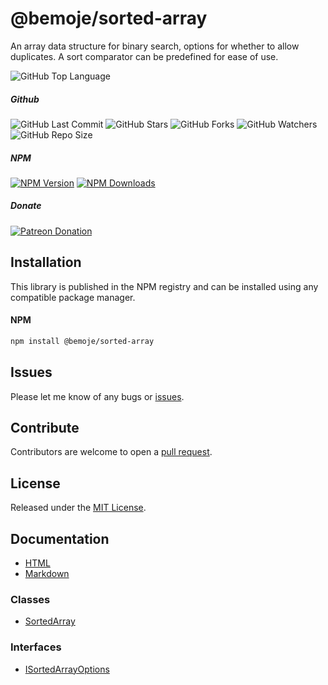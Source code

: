 # @bemoje/sorted-array
An array data structure for binary search, options for whether to allow duplicates. A sort comparator can be predefined for ease of use.

![GitHub Top Language](https://img.shields.io/github/languages/top/bemoje/https://github.com/bemoje/tsmono)

##### Github
![GitHub Last Commit](https://img.shields.io/github/last-commit/bemoje/https://github.com/bemoje/tsmono?color=red)
![GitHub Stars](https://img.shields.io/github/stars/bemoje/https://github.com/bemoje/tsmono)
![GitHub Forks](https://img.shields.io/github/forks/bemoje/https://github.com/bemoje/tsmono)
![GitHub Watchers](https://img.shields.io/github/watchers/bemoje/https://github.com/bemoje/tsmono)
![GitHub Repo Size](https://img.shields.io/github/repo-size/bemoje/https://github.com/bemoje/tsmono)

##### NPM
<span><a href="https://npmjs.org/@bemoje/sorted-array" title="View this project on NPM"><img src="https://img.shields.io/npm/v/@bemoje/sorted-array" alt="NPM Version" /></a></span>
<span><a href="https://npmjs.org/@bemoje/sorted-array" title="NPM Downloads"><img src="https://img.shields.io/npm/dt/@bemoje/sorted-array" alt="NPM Downloads" /></a></span>


##### Donate
<span><a href="https://www.patreon.com/user?u=40752770" title="Donate using Patreon"><img src="https://img.shields.io/badge/patreon-donate-yellow.svg" alt="Patreon Donation" /></a></span>

## Installation
This library is published in the NPM registry and can be installed using any compatible package manager.

#### NPM
```sh
npm install @bemoje/sorted-array
```


## Issues
Please let me know of any bugs or [issues](https://github.com/bemoje/https://github.com/bemoje/tsmono/issues).

## Contribute
Contributors are welcome to open a [pull request](https://github.com/bemoje/https://github.com/bemoje/tsmono/pulls).

## License
Released under the [MIT License](./LICENSE).

## Documentation
- [HTML](https://github.com/bemoje/tsmono/blob/main/docs/html/index.html)
- [Markdown](https://github.com/bemoje/tsmono/blob/main/docs/md/sorted-array/index.md)

### Classes

- [SortedArray](https://github.com/bemoje/tsmono/blob/main/docs/md/sorted-array/classes/SortedArray.md)

### Interfaces

- [ISortedArrayOptions](https://github.com/bemoje/tsmono/blob/main/docs/md/sorted-array/interfaces/ISortedArrayOptions.md)

